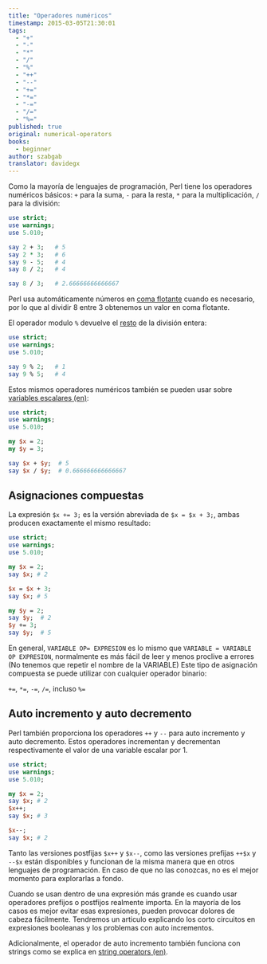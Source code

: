 ```yaml
---
title: "Operadores numéricos"
timestamp: 2015-03-05T21:30:01
tags:
  - "+"
  - "-"
  - "*"
  - "/"
  - "%"
  - "++"
  - "--"
  - "+="
  - "*="
  - "-="
  - "/="
  - "%="
published: true
original: numerical-operators
books:
  - beginner
author: szabgab
translator: davidegx
---
```



Como la mayoría de lenguajes de programación, Perl tiene los operadores numéricos básicos:
`+` para la suma, `-` para la resta, `*` para la multiplicación, `/` para la división:


```perl
use strict;
use warnings;
use 5.010;

say 2 + 3;   # 5
say 2 * 3;   # 6
say 9 - 5;   # 4
say 8 / 2;   # 4

say 8 / 3;   # 2.66666666666667
```

Perl usa automáticamente números en [coma flotante](https://es.wikipedia.org/wiki/Coma_flotante) cuando es necesario, por lo que al dividir
8 entre 3 obtenemos un valor en coma flotante.

El operador modulo `%` devuelve el [resto](https://es.wikipedia.org/wiki/Resto) de la división entera:

```perl
use strict;
use warnings;
use 5.010;

say 9 % 2;   # 1
say 9 % 5;   # 4
```

Estos mismos operadores numéricos también se pueden usar sobre [variables escalares (en)](https://perlmaven.com/scalar-variables):

```perl
use strict;
use warnings;
use 5.010;

my $x = 2;
my $y = 3;

say $x + $y;  # 5
say $x / $y;  # 0.666666666666667
```

## Asignaciones compuestas

La expresión `$x += 3;` es la versión abreviada de `$x = $x + 3;`, ambas producen
exactamente el mismo resultado:

```perl
use strict;
use warnings;
use 5.010;

my $x = 2;
say $x; # 2

$x = $x + 3;
say $x; # 5

my $y = 2;
say $y;  # 2
$y += 3;
say $y;  # 5
```

En general, `VARIABLE OP= EXPRESION` es lo mismo que
`VARIABLE = VARIABLE OP EXPRESION`, normalmente es más fácil de leer y menos proclive a errores (No tenemos que repetir el nombre de la VARIABLE)
Este tipo de asignación compuesta se puede utilizar con cualquier operador binario:

`+=`, `*=`, `-=`, `/=`, incluso `%=`


## Auto incremento y auto decremento

Perl también proporciona los operadores `++` y `--` para auto incremento y auto decremento. Estos operadores incrementan y decrementan respectivamente el valor de una variable escalar por 1.

```perl
use strict;
use warnings;
use 5.010;

my $x = 2;
say $x; # 2
$x++;
say $x; # 3

$x--;
say $x; # 2
```

Tanto las versiones postfijas `$x++` y `$x--`, como las versiones prefijas
`++$x` y `--$x` están disponibles y funcionan de la misma manera que en
otros lenguajes de programación.
En caso de que no las conozcas, no es el mejor momento para explorarlas a fondo.

Cuando se usan dentro de una expresión más grande es cuando usar operadores prefijos o postfijos realmente importa. En
la mayoría de los casos es mejor evitar esas expresiones, pueden provocar dolores de cabeza fácilmente.
Tendremos un articulo explicando los corto circuitos en expresiones booleanas y los problemas
con auto incrementos.

Adicionalmente, el operador de auto incremento también funciona con strings como se
explica en [string operators (en)](https://perlmaven.com//string-operators).


